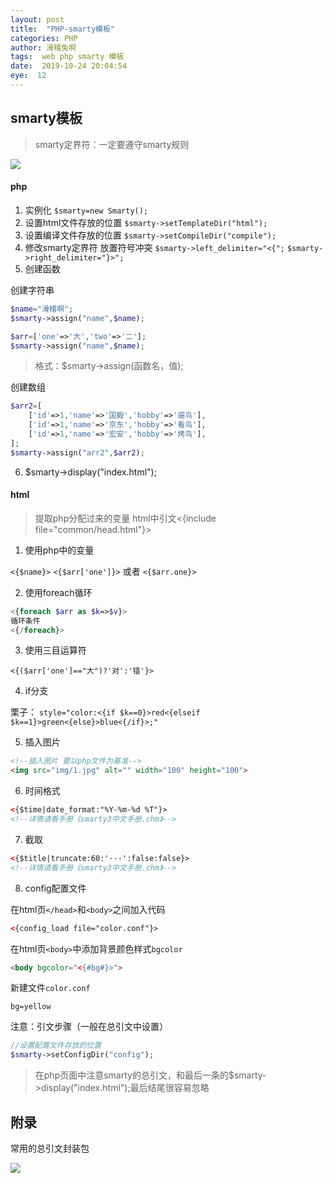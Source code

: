 ```yaml
---
layout: post
title:  "PHP-smarty模板"
categories: PHP
author: 滑稽兔啊
tags:  web php smarty 模板
date:  2019-10-24 20:04:54
eye:  12
---
```




## smarty模板



>smarty定界符：一定要遵守smarty规则

![](https://j1109053660.oss-cn-hangzhou.aliyuncs.com/img/20191024200803.jpg)



#### php

1. 实例化
```$smarty=new Smarty();```
2. 设置html文件存放的位置
```$smarty->setTemplateDir("html");```
3. 设置编译文件存放的位置
```$smarty->setCompileDir("compile");```
4. 修改smarty定界符 放置符号冲突
```$smarty->left_delimiter="<{";```
```$smarty->right_delimiter="}>";```
5. 创建函数

创建字符串

```php
$name="滑稽啊";
$smarty->assign("name",$name);
```

```php
$arr=['one'=>'大','two'=>'二'];
$smarty->assign("name",$name);
```

>格式：$smarty->assign(函数名，值);


创建数组
```PHP
$arr2=[
    ['id'=>1,'name'=>'国毅','hobby'=>'遛鸟'],
    ['id'=>1,'name'=>'京东','hobby'=>'看鸟'],
    ['id'=>1,'name'=>'宏安','hobby'=>'烤鸟'],
];
$smarty->assign("arr2",$arr2);
```
6. $smarty->display("index.html");

  

#### html

> 提取php分配过来的变量
> html中引文<{include file="common/head.html"}>

1. 使用php中的变量

```<{$name}>```
```<{$arr['one']}>``` 或者 ```<{$arr.one}>```

2. 使用foreach循环

```php
<{foreach $arr as $k=>$v}>
循环条件
<{/foreach}>
```

3. 使用三目运算符

```<{($arr['one']=="大")?'对':'错'}>```

4. if分支

栗子：	```style="color:<{if $k==0}>red<{elseif $k==1}>green<{else}>blue<{/if}>;"```

5. 插入图片

```html
<!--插入图片 要以php文件为基准-->
<img src="img/1.jpg" alt="" width="100" height="100">
```

6. 时间格式

```html
<{$time|date_format:"%Y-%m-%d %T"}>
<!--详情请看手册《smarty3中文手册.chm》-->
```


7. 截取

```html
<{$title|truncate:60:'···':false:false}>
<!--详情请看手册《smarty3中文手册.chm》-->
```

8. config配置文件

在html页```</head>```和```<body>```之间加入代码

```html
<{config_load file="color.conf"}>
```
在html页```<body>```中添加背景颜色样式```bgcolor```

```html
<body bgcolor="<{#bg#}>">
```
新建文件```color.conf```

```
bg=yellow
```

注意：引文步骤（一般在总引文中设置）

```php
//设置配置文件存放的位置
$smarty->setConfigDir("config");
```


>在php页面中注意smarty的总引文，和最后一条的$smarty->display("index.html");最后结尾很容易忽略
>



## 附录

常用的总引文封装包

![](https://j1109053660.oss-cn-hangzhou.aliyuncs.com/img/20191024174750.png)